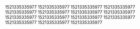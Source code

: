 1521335335977
1521335335977
1521335335977
1521335335977
1521335335977
1521335335977
1521335335977
1521335335977
1521335335977
1521335335977
1521335335977
1521335335977
1521335335977
1521335335977
1521335335977